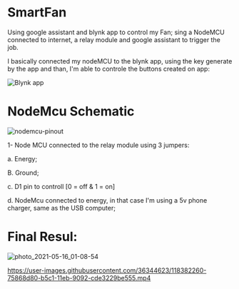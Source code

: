 # SmartFan
Using google assistant and blynk app to control my Fan;
sing a NodeMCU connected to internet, a relay module and google assistant to trigger the job.


I basically connected my nodeMCU to the blynk app, using the key generate by the app and than, I'm able to controle the buttons created on app:

![Blynk app](https://user-images.githubusercontent.com/36344623/118382546-b2a04f00-b5c4-11eb-87c6-b354ee27e6ce.jpg)














# NodeMcu Schematic
![nodemcu-pinout](https://user-images.githubusercontent.com/36344623/118382099-df059c80-b5bf-11eb-9ebe-10b1f43f06a2.jpg)


1- Node MCU connected to the relay module using 3 jumpers:

  a. Energy;
  
  B. Ground;
  
  c. D1 pin to controll [0 = off & 1 = on]
  
  d. NodeMcu connected to energy, in that case I'm using a 5v phone charger, same as the USB computer; 
  

# Final Resul:


![photo_2021-05-16_01-08-54](https://user-images.githubusercontent.com/36344623/118382323-3a388e80-b5c2-11eb-9dce-20f4844fa10d.jpg)



https://user-images.githubusercontent.com/36344623/118382260-75868d80-b5c1-11eb-9092-cde3229be555.mp4






